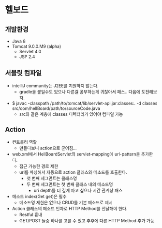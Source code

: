 # 헬보드
## 개발환경
* Java 8
* Tomcat 9.0.0.M9 (alpha)
	* Servlet 4.0
	* JSP 2.4

## 서블릿 컴파일
* intelliJ community는 J2EE를 지원하지 않는다.
	* gradle을 붙일수도 있으나 다른걸 공부하는게 귀찮아서 패스.. 다음에 도전해보자.
* $ javac -classpath /path/to/tomcat/lib/servlet-api.jar:classes:. -d classes src/com/hellBoard/path/to/sourceCode.java
	* src와 같은 계층에 classes 디렉터리가 있어야 컴파일 가능
## Action
* 컨트롤러 역할
	* 만들다보니 action으로 굳어짐...
* web.xml에서 HellBoardServlet의 servlet-mapping에 url-pattern을 추가한다.
	* 접근 가능한 경로 제한
	* uri를 파싱해서 자동으로 action 클래스와 메소드를 호출한다.
		* 첫 번째 세그먼트는 클래스명
		* 두 번째 세그먼트는 첫 번째 클래스 내의 메소드명
			* uri depth를 더 깊게 파고 싶으나 시간 관계상 패스
* 메소드 index(Get get)은 필수
	* 메소드명 제한은 없으나 CRUD를 기본 메소드로 제시
* Action 클래스의 메소드 인자로 HTTP Method를 전달해야 한다.
	* Restful 흉내
	* GET/POST 둘중 하나를 고를 수 있고 추후에 다른 HTTP Method 추가 가능
